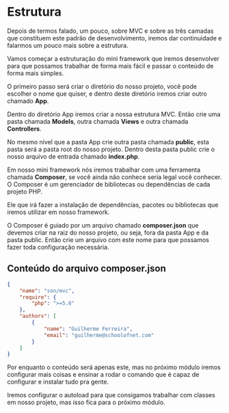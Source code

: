# Estrutura

Depois de termos falado, um pouco, sobre MVC e sobre as três camadas que constituem este padrão de desenvolvimento, iremos dar continuidade e falarmos um pouco mais sobre a estrutura.

Vamos começar a estruturação do mini framework que iremos desenvolver para que possamos trabalhar de forma mais fácil e passar o conteúdo de forma mais simples.

O primeiro passo será criar o diretório do nosso projeto, você pode escolher o nome que quiser, e dentro deste diretório iremos criar outro chamado **App**.

Dentro do diretório App iremos criar a nossa estrutura MVC. Então crie uma pasta chamada **Models**, outra chamada **Views** e outra chamada **Controllers**.

No mesmo nível que a pasta App crie outra pasta chamada **public**, esta pasta será a pasta root do nosso projeto. Dentro desta pasta public crie o nosso arquivo de entrada chamado **index.php**.

Em nosso mini framework nós iremos trabalhar com uma ferramenta chamada **Composer**, se você ainda não conhece seria legal você conhecer. O Composer é um gerenciador de bibliotecas ou dependências de cada projeto PHP.

Ele que irá fazer a instalação de dependências, pacotes ou bibliotecas que iremos utilizar em nosso framework.

O Composer é guiado por um arquivo chamado **composer.json** que devemos criar na raiz do nosso projeto, ou seja, fora da pasta App e da pasta public. Então crie um arquivo com este nome para que possamos fazer toda configuração necessária.

## Conteúdo do arquivo composer.json

```json
{
    "name": "son/mvc",
    "require": {
        "php": ">=5.6"
    },
    "authors": [
        {
            "name": "Guilherme Ferreira",
            "email": "guilherme@schoolofnet.com"
        }
    ]
}
```

Por enquanto o conteúdo será apenas este, mas no próximo módulo iremos configurar mais coisas e ensinar a rodar o comando que é capaz de configurar e instalar tudo pra gente.

Iremos configurar o autoload para que consigamos trabalhar com classes em nosso projeto, mas isso fica para o próximo módulo.